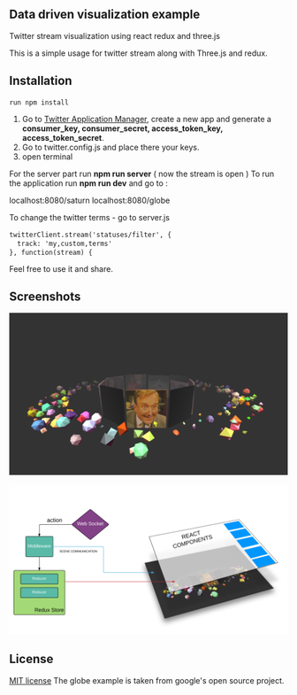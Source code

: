 **Data driven visualization example**
-------------------------------------

Twitter stream visualization using react redux and three.js

This is a simple usage for twitter stream along with Three.js and redux.

Installation
------------

    run npm install

 1. Go to [Twitter Application Manager](https://apps.twitter.com/), create a new app and generate a **consumer_key, consumer_secret, access_token_key, access_token_secret**.
 2. Go to twitter.config.js and place there your keys.
 3. open terminal
 
 For the server part run **npm run server** ( now the stream is open )
 To run the application run **npm run dev** and go to :

 localhost:8080/saturn
 localhost:8080/globe

To change the twitter terms - go to server.js

    twitterClient.stream('statuses/filter', {
      track: 'my,custom,terms'
    }, function(stream) {


Feel free to use it and share.

Screenshots
--------
![saturn example](https://raw.githubusercontent.com/crazypixel/visual-stream/master/screenshots/1.png)

![App Layers](https://raw.githubusercontent.com/crazypixel/visual-stream/master/screenshots/layers.png)

License
-------

[MIT license](https://opensource.org/licenses/MIT)
The globe example is taken from google's open source project.
